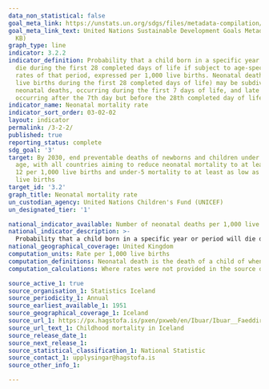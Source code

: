 ```yaml
---
data_non_statistical: false
goal_meta_link: https://unstats.un.org/sdgs/files/metadata-compilation/Metadata-Goal-3.pdf
goal_meta_link_text: United Nations Sustainable Development Goals Metadata (PDF 225
  KB)
graph_type: line
indicator: 3.2.2
indicator_definition: Probability that a child born in a specific year or period will
  die during the first 28 completed days of life if subject to age-specific mortality
  rates of that period, expressed per 1,000 live births. Neonatal deaths (deaths among
  live births during the first 28 completed days of life) may be subdivided into early
  neonatal deaths, occurring during the first 7 days of life, and late neonatal deaths,
  occurring after the 7th day but before the 28th completed day of life.
indicator_name: Neonatal mortality rate
indicator_sort_order: 03-02-02
layout: indicator
permalink: /3-2-2/
published: true
reporting_status: complete
sdg_goal: '3'
target: By 2030, end preventable deaths of newborns and children under 5 years of
  age, with all countries aiming to reduce neonatal mortality to at least as low as
  12 per 1,000 live births and under-5 mortality to at least as low as 25 per 1,000
  live births
target_id: '3.2'
graph_title: Neonatal mortality rate
un_custodian_agency: United Nations Children's Fund (UNICEF)
un_designated_tier: '1'

national_indicator_available: Number of neonatal deaths per 1,000 live births
national_indicator_description: >-
  Probability that a child born in a specific year or period will die during the first 28 completed days of life if subject to age-specific mortality rates of that period, expressed per 1,000 live births. Neonatal deaths (deaths among live births during the first 28 completed days of life)
national_geographical_coverage: United Kingdom
computation_units: Rate per 1,000 live births
computation_definitions: Neonatal death is the death of a child of when the age of the child is under 28 days. 
computation_calculations: Where rates were not provided in the source data, the following calculation was carried out -  (Number of neonatal deaths / number of live births) * 1,000 

source_active_1: true
source_organisation_1: Statistics Iceland
source_periodicity_1: Annual 
source_earliest_available_1: 1951
source_geographical_coverage_1: Iceland
source_url_1: https://px.hagstofa.is/pxen/pxweb/en/Ibuar/Ibuar__Faeddirdanir__danir__danarmein/MAN05321.px
source_url_text_1: Childhood mortality in Iceland
source_release_date_1: 
source_next_release_1: 
source_statistical_classification_1: National Statistic
source_contact_1: upplysingar@hagstofa.is
source_other_info_1: 

---
```

